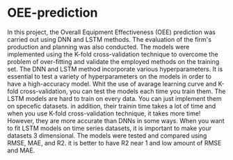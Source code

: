 # OEE-prediction
In this project, the Overall Equipment Effectiveness (OEE) prediction was carried out using DNN and LSTM methods.
The evaluation of the firm's production and planning was also conducted.
The models were implemented using the K-fold cross-validation technique to overcome the problem of over-fitting and validate the employed methods on the training set. 
The DNN and LSTM method incorporate various hyperparameters. It is essential to test a variety of hyperparameters on the models in order to have a high-accuracy model.
Whit the use of avarage learning curve and K-fold cross-validation, you can test the models each time you train them.
The LSTM models are hard to train on every data. You can just implement them on specefic datasets. in addition, their trainin time takes a lot of time and when you use K-fold cross-validation technique, it takes more time! However, they are more accurate than DNNs in some ways.
When you want to fit LSTM models on time series datasets, it is important to make your datasets 3 dimensional.
The models were tested and compared using RMSE, MAE, and R2. it is better to have R2 near 1 and low amount of RMSE and MAE.

